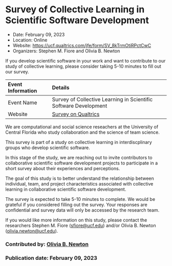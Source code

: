# Survey of Collective Learning in Scientific Software Development

- Date: February 09, 2023
- Location: Online
- Website: https://ucf.qualtrics.com/jfe/form/SV_8kTrmOtiRPctCwC
- Organizers: Stephen M. Fiore and Olivia B. Newton

<!-- deck text start -->
If you develop scientific software in your work and want to contribute to our study of collective learning, please consider taking 5-10 minutes to fill out our survey.
<!-- deck text end -->

Event Information | Details
:--- | :---	
Event Name | Survey of Collective Learning in Scientific Software Development
Website | [Survey on Qualtrics](https://ucf.qualtrics.com/jfe/form/SV_8kTrmOtiRPctCwC)

We are computational and social science reseachers at the University of Central Florida who study collaboration and the science of team science. 

This survey is part of a study on collective learning in interdiscplinary groups who develop scientific software.

In this stage of the study, we are reaching out to invite contributors to collaborative scientific software development projects to participate in a short survey about their experiences and perceptions. 
  
The goal of this study is to better understand the relationship between individual, team, and project characteristics associated with collective learning in collaborative scientific software development.
  
The survey is expected to take 5-10 minutes to complete. We would be grateful if you considered filling out the survey. Your responses are confidential and survey data will only be accessed by the research team.
 
If you would like more information on this study, please contact the researchers Stephen M. Fiore (sfiore@ucf.edu) and/or Olivia B. Newton (olivia.newton@ucf.edu).


### Contributed by: [Olivia B. Newton](https://github.com/small0live)
### Publication date: February 09, 2023

<!---
Publish: yes
Pinned: no
Topics: Software engineering, Projects and organizations
--->
